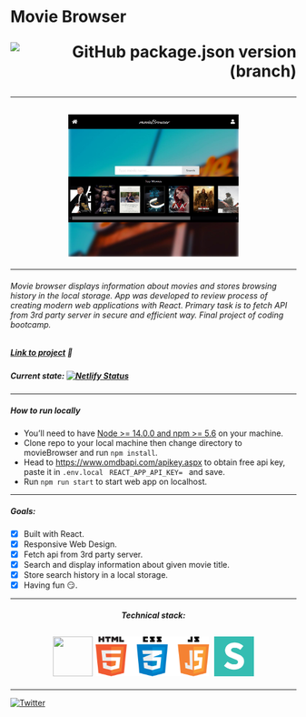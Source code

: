 # Movie Browser   <p align='right'>![GitHub package.json version (branch)](https://img.shields.io/github/package-json/v/mjm-code/movieBrowser/master)</p>
***
<h2 align='center'>
<img src='https://github.com/mjm-code/movieBrowser/blob/main/snippet.JPG' height='250px' width='300px'></img></h2>

***
 
###### *Movie browser displays information about movies and stores browsing history in the local storage. App was developed to review process of creating modern web applications with React. Primary task is to fetch API from 3rd party server in secure and efficient way. Final project of coding bootcamp.*     
##### [Link to project](https://moviebrowser-mjmcode.netlify.app/) :open_file_folder:
##### Current state: [![Netlify Status](https://api.netlify.com/api/v1/badges/3bf6c77f-2c9a-4ce6-8e94-f75b696d1155/deploy-status)](https://app.netlify.com/sites/moviebrowser-mjmcode/deploys)
***
##### How to run locally
* You’ll need to have [Node >= 14.0.0 and npm >= 5.6](https://nodejs.org/en/) on your machine.
* Clone repo to your local machine then change directory to movieBrowser and run ```npm install```.
* Head to https://www.omdbapi.com/apikey.aspx to obtain free api key, paste it in ```.env.local ```  ```REACT_APP_API_KEY= ``` and save.
* Run ```npm run start``` to start web app on localhost.



***
##### Goals: 
- [x] Built with React. 
- [x] Responsive Web Design.
- [x] Fetch api from 3rd party server.
- [x] Search and display information about given movie title.
- [x] Store search history in a local storage.
- [x] Having fun :smirk:.  

***
<h5 align="center">Technical stack:</h5>
<h2 align='center'><img src="https://raw.githubusercontent.com/jalbertsr/logo-badge-images/master/img/react_logo.png" width="70" height="70">&nbsp<img src="res/html5.png" width="200" height="70">&nbsp&nbsp<img src="res/semantic.png" width="70" height="70"></h2>

***
 [![Twitter](https://img.shields.io/twitter/follow/mjmcode?style=social)](https://twitter.com/mjmcode)  
